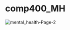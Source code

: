 # comp400_MH
![mental_health-Page-2](https://user-images.githubusercontent.com/43357391/210092349-88f778b8-396e-41cd-b018-a9f3fd0f5e7e.jpg)
